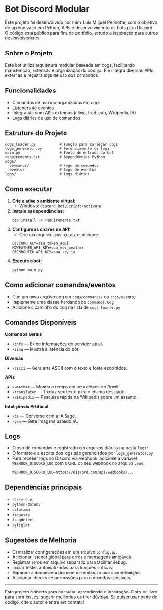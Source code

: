 # Bot Discord Modular

Este projeto foi desenvolvido por mim, Luis Miguel Perinotte, com o objetivo de aprendizado em Python, APIs e desenvolvimento de bots para Discord. O código está público para fins de portfólio, estudo e inspiração para outros desenvolvedores.

## Sobre o Projeto
Este bot utiliza arquitetura modular baseada em cogs, facilitando manutenção, extensão e organização do código. Ele integra diversas APIs externas e registra logs de uso dos comandos.

## Funcionalidades
- Comandos de usuário organizados em cogs
- Listeners de eventos
- Integração com APIs externas (clima, tradução, Wikipedia, IA)
- Logs diários de uso de comandos

## Estrutura do Projeto
```
cogs_loader.py           # Função para carregar cogs
logs_generator.py        # Gerenciamento de logs
main.py                  # Ponto de entrada do bot
requirements.txt         # Dependências Python
cogs/
  commands/              # Cogs de comandos
  events/                # Cogs de eventos
logs/                    # Logs diários
```

## Como executar
1. **Crie e ative o ambiente virtual:**
   - Windows: `discord_bot\Scripts\activate`
2. **Instale as dependências:**
   ```sh
   pip install -r requirements.txt
   ```
3. **Configure as chaves de API:**
   - Crie um arquivo `.env` na raiz e adicione:
   ```
   DISCORD_KEY=seu_token_aqui
   HGWEATHER_API_KEY=sua_key_weather
   OPENROUTER_API_KEY=sua_key_ia
   ```
4. **Execute o bot:**
   ```sh
   python main.py
   ```

## Como adicionar comandos/eventos
- Crie um novo arquivo cog em `cogs/commands/` ou `cogs/events/`
- Implemente uma classe herdando de `commands.Cog`
- Adicione o caminho do cog na lista de `cogs_loader.py`

## Comandos Disponíveis

**Comandos Gerais**
- `/info` — Exibe informações do servidor atual.
- `/ping` — Mostra a latência do bot.

**Diversão**
- `/ascii` — Gera arte ASCII com o texto e fonte escolhidos.

**APIs**
- `/weather` — Mostra o tempo em uma cidade do Brasil.
- `/translator` — Traduz seu texto para o idioma desejado.
- `/wikipedia` — Pesquisa rápida na Wikipedia sobre um assunto.

**Inteligência Artificial**
- `/ia` — Converse com a IA Sage.
- `/gen` — Gere imagens usando IA.

## Logs
- O uso de comandos é registrado em arquivos diários na pasta `logs/`
- O formato e a escrita dos logs são gerenciados por `logs_generator.py`
- Para receber logs no Discord via webhook, adicione a variável `WEBHOOK_DISCORD_LOG` com a URL do seu webhook no arquivo `.env`:
  ```
  WEBHOOK_DISCORD_LOG=https://discord.com/api/webhooks/...
  ```

## Dependências principais
- `discord.py`
- `python-dotenv`
- `colorama`
- `requests`
- `langdetect`
- `pyfiglet`

## Sugestões de Melhoria
- Centralizar configurações em um arquivo `config.py`.
- Adicionar listener global para erros e mensagens amigáveis.
- Registrar erros em arquivo separado para facilitar debug.
- Iniciar testes automatizados para funções críticas.
- Expandir a documentação com exemplos de uso e contribuição.
- Adicionar checks de permissões para comandos sensíveis.

---

Este projeto é aberto para consulta, aprendizado e inspiração. Sinta-se livre para abrir issues, sugerir melhorias ou tirar dúvidas. Se quiser usar parte do código, cite o autor e entre em contato!
